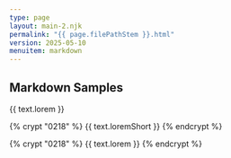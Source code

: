 ```yaml
---
type: page
layout: main-2.njk
permalink: "{{ page.filePathStem }}.html"
version: 2025-05-10
menuitem: markdown
---
```


## Markdown Samples

{{ text.lorem }}

{% crypt "0218" %}
{{ text.loremShort }}
{% endcrypt %}


{% crypt "0218" %}
{{ text.lorem }}
{% endcrypt %}

<script>

/*** initialization on document ready ***/

document.addEventListener("DOMContentLoaded", function(event) {
	contentDecryption("0218", "Hah", "w3-hide w3-jumbo");
});	

</script>
